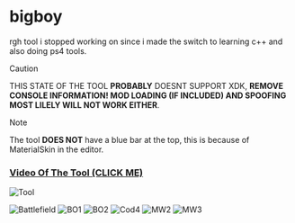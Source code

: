 # bigboy
 rgh tool i stopped working on since i made the switch to learning c++ and also doing ps4 tools.
> [!CAUTION]
> THIS STATE OF THE TOOL **PROBABLY** DOESNT SUPPORT XDK, **REMOVE CONSOLE INFORMATION! MOD LOADING (IF INCLUDED) AND SPOOFING MOST LILELY WILL NOT WORK EITHER**.

> [!NOTE]
> The tool **DOES NOT** have a blue bar at the top, this is because of MaterialSkin in the editor.

### [Video Of The Tool (CLICK ME)](https://cdn.discordapp.com/attachments/951248942413250653/1263101655033974846/tooool.mp4?ex=66990295&is=6697b115&hm=47cdbdf1286d6ac5ad55708ec7295a36d08637d61f3db0db5a512b77d60dd2de&)

![Tool](https://cdn.discordapp.com/attachments/951248942413250653/1263098778290880522/8aBAwLQWKX.png?ex=6698ffe7&is=6697ae67&hm=d671ddfeab6e3b461f3b1581d6a175db705846edd2538b3832fc88179c03d0c0&)

![Battlefield](https://cdn.discordapp.com/attachments/951248942413250653/1263098619977007196/gwyUJHlMK0.png?ex=6698ffc2&is=6697ae42&hm=c991af22cb71d4e3ad9decd88c406b8634ad43e2f6248edc23dc7cde68de7d81&)
![BO1](https://cdn.discordapp.com/attachments/951248942413250653/1263098630672486462/Hn2e6DsZfJ.png?ex=6698ffc4&is=6697ae44&hm=384b10c0ae0bba6deef4fa223899059cc57956c98ae255af5d7aded0208c0b5f&)
![BO2](https://cdn.discordapp.com/attachments/951248942413250653/1263098643305730090/FV7Dk2LRMZ.png?ex=6698ffc7&is=6697ae47&hm=9be32d0fd4a92d068e28dcc6859e4fea2de9eb2011b486f9a9849dd88d8cc4da&)
![Cod4](https://cdn.discordapp.com/attachments/951248942413250653/1263098710704001024/ft24ic8ISL.png?ex=6698ffd7&is=6697ae57&hm=afef0d9b076df6868e6d15c1f5179295797799b4cda439fa431ae62ba342bd64&)
![MW2](https://cdn.discordapp.com/attachments/951248942413250653/1263098735605321769/LFJ4k0E6gl.png?ex=6698ffdd&is=6697ae5d&hm=cddbcd739164a6cb4c92d3936d26393f79fa3f7bfab94f38442a6086a9cf978a&)
![MW3](https://cdn.discordapp.com/attachments/951248942413250653/1263098745646747690/M8crJKNuRE.png?ex=6698ffe0&is=6697ae60&hm=cbb34620099857fb1a81d4734572735b412aefd9215b3d00c0ee4669436d7656&)
